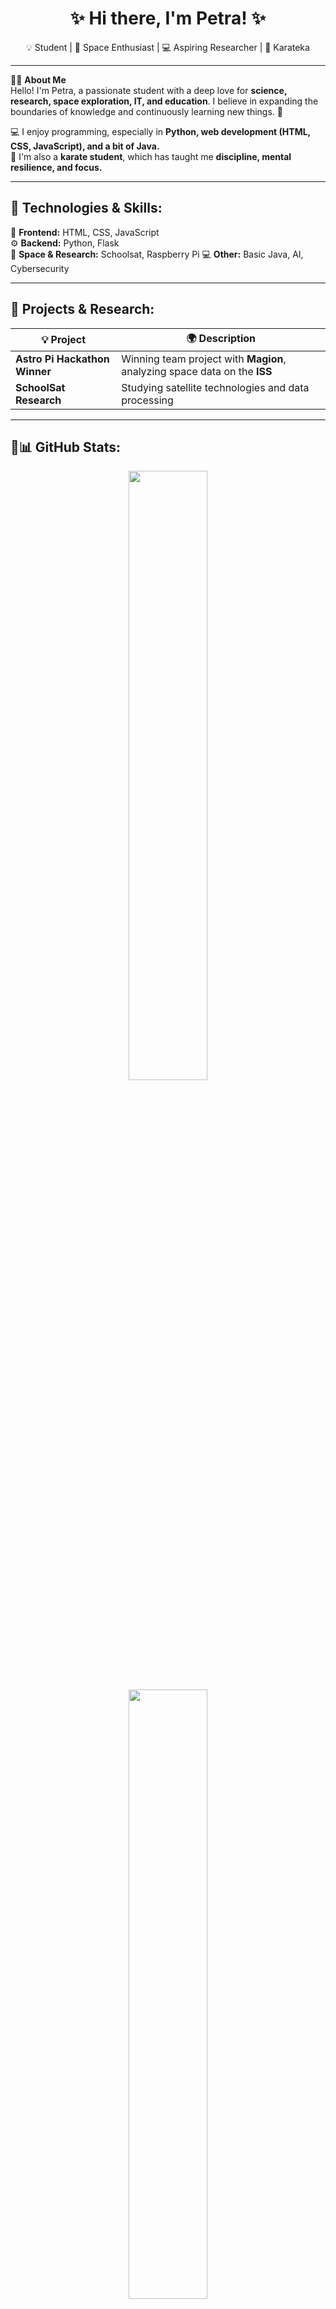 <h1 align="center"> ✨ Hi there, I'm Petra! ✨ </h1>

<p align="center">
  💡 Student | 🔭 Space Enthusiast | 💻 Aspiring Researcher | 🥋 Karateka
</p>

---

🙋‍♀️ **About Me**  
Hello! I'm Petra, a passionate student with a deep love for **science, research, space exploration, IT, and education**. I believe in expanding the boundaries of knowledge and continuously learning new things. 🚀  

💻 I enjoy programming, especially in **Python, web development (HTML, CSS, JavaScript), and a bit of Java.**  
🥋 I'm also a **karate student**, which has taught me **discipline, mental resilience, and focus.**  

---

## 🌟 Technologies & Skills:
🎨 **Frontend:** HTML, CSS, JavaScript  
⚙️ **Backend:** Python, Flask  
📡 **Space & Research:** Schoolsat, Raspberry Pi
💻 **Other:** Basic Java, AI, Cybersecurity  

---

## 🚀 Projects & Research:
| 💡 Project | 🌍 Description 
|------------|--------------|
| **Astro Pi Hackathon Winner** | Winning team project with **Magion**, analyzing space data on the **ISS** 
| **SchoolSat Research** | Studying satellite technologies and data processing 

---

## 🎀📊 GitHub Stats:
<p align="center">
  <img src="https://github-readme-stats.vercel.app/api?username=PetraTovarkova&show_icons=true&theme=pink" width="50%" />
  <img src="https://github-readme-streak-stats.herokuapp.com/?user=PetraTovarkova&theme=pink" width="50%" />
</p>

---

## 🎧 What I'm Listening To:
[![Spotify](https://spotify-recently-played-readme.vercel.app/api?user=foywuurvtq0hp0bkh67li5tqo?si=e5db5c46355245d6)]

---

## 💌 Connect with Me:
🌎 **LinkedIn:** [Petra Továrková](https://www.linkedin.com/in/petra-tovarkova/)  

---

✨ **Thanks for visiting my profile! If you like my projects, feel free to star ⭐ them!** ✨
